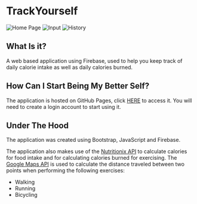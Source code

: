 # TrackYourself

![Home Page](assets/img/github/screenshot1.png)
![Input](assets/img/github/screenshot2.png)
![History](assets/img/github/screenshot3.png)

## What Is it?
A web based application using Firebase, used to help you keep track of daily calorie intake as well as daily calories burned.

## How Can I Start Being My Better Self?
The application is hosted on GitHub Pages, click [HERE](https://xtiane.github.io/TrackYourself/) to access it.  You will need to create a login account to start using it.

## Under The Hood
The application was created using Bootstrap, JavaScript and Firebase.

The application also makes use of the [Nutritionix API](https://developer.nutritionix.com/) to calculate calories for food intake and for calculating calories burned for exercising.  The [Google Maps API](https://developers.google.com/maps/) is used to calculate the distance traveled between two points when performing the following exercises:
  * Walking
  * Running
  * Bicycling
